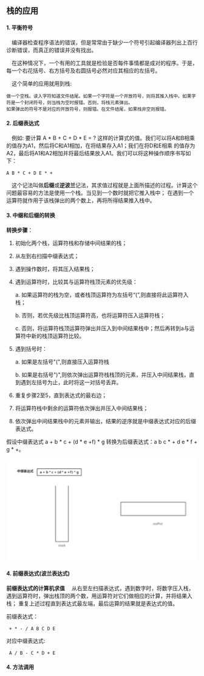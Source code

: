  ## 栈的应用
 #### 1. 平衡符号
&ensp;&ensp;编译器检查程序语法的错误，但是常常由于缺少一个符号引起编译器列出上百行诊断错误，而真正的错误并没有找出。
 
&ensp;&ensp;在这种情况下，一个有用的工具就是检验是否每件事情都是成对的程序。于是，每一个右花括号、右方括号及右圆括号必然对应其相应的左括号。
  
&ensp;&ensp;这个简单的应用就用到栈:
        
    做一个空栈。读入字符知道文件结尾。如果一个字符是一个开放符号，则将其推入栈中。如果字符是一个封闭符号，则当栈为空时报错。否则，将栈元素弹出。
    如果弹出的符号不是对应的开放符号，则报错。在文件结尾，如果栈非空则报错。 
 
 #### 2. 后缀表达式
 &ensp;&ensp;例如: 要计算 A * B + C + D * E = ? 这样的计算式的值。我们可以将A和B相乘的值存为A1，然后将C和A1相加，在将结果存入A1；我们在将D和E相乘
 的值存为A2，最后将A1和A2相加并将最后结果放入A1。我们可以将这种操作顺序书写如下：
    
    A B * C + D E * +
  &ensp;&ensp;这个记法叫做**后缀**或**逆波兰**记法，其求值过程就是上面所描述的过程。计算这个问题最容易的方法是使用一个栈。当见到一个数时就把它推入栈中；
  在遇到一个运算符就作用于该栈弹出的两个数上，再将所得结果推入栈中。    
 
 #### 3. 中缀和后缀的转换
 **转换步骤**：
 
 1) 初始化两个栈，运算符栈和存储中间结果的栈；
 
 2) 从左到右扫描中缀表达式；
 
 3) 遇到操作数时，将其压入结果栈；
 
 4) 遇到运算符时，比较其与运算符栈顶元素的优先级：
    
     a. 如果运算符的栈为空，或者栈顶运算符为左括号“(”,则直接将此运算符入栈；
    
     b. 否则，若优先级比栈顶运算符高，也将运算符压入运算符栈；
    
     c. 否则，将运算符栈顶运算符弹出并压入到中间结果栈中；然后再转到a与运算符中新的栈顶运算符比较。  
     
 5) 遇到括号时：
 
     a. 如果是左括号"(",则直接压入运算符栈
     
     b. 如果是右括号")",则依次弹出运算符栈栈顶的元素，并压入中间结果栈，直到遇到左括号为止，此时将这一对括号丢弃。
 
 6) 重复步骤2至5，直到表达式的最右边；
 
 7) 将运算符栈中剩余的运算符依次弹出并压入中间结果栈；
 
 8) 依次弹出中间结果栈中的元素并输出，结果的逆序就是中缀表达式对应的后缀表达式。 
 
 假设中缀表达式 a + b * c + (d * e +f) * g 转换为后缀表达式：a b c * + d e * f + g * +。
 
 
  <div align="center">
     <img src="https://github.com/FunCheney/data-structure/blob/master/src/main/java/com/fchen/datastructure/stack/image/infixTopostfix.gif">
  </div>
  
 #### 4. 前缀表达式(波兰表达式)
 **前缀表达式的计算机求值**
 &ensp;&ensp;从右至左扫描表达式，遇到数字时，将数字压入栈，遇到运算符时，弹出栈顶的两个数，用运算符对它们做相应的计算，并将结果入栈；
 重复上述过程直到表达式最左端，最后运算的结果就是表达式的值。
 
 前缀表达式：
     
     + * - / A B C D E
 对应中缀表达式:
 
     A / B - C * D + E
 
 
 #### 4. 方法调用

